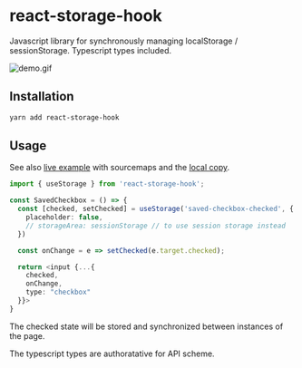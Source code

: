 react-storage-hook
==================

Javascript library for synchronously managing localStorage / sessionStorage. Typescript types included.

![demo.gif]

Installation
------------
```bash
yarn add react-storage-hook
```

Usage
-----

See also [live example](https://zemnmez.github.io/react-storage-hook) with sourcemaps and the [local copy](./example).

```typescript
import { useStorage } from 'react-storage-hook';

const SavedCheckbox = () => {
  const [checked, setChecked] = useStorage('saved-checkbox-checked', {
    placeholder: false,
    // storageArea: sessionStorage // to use session storage instead
  })

  const onChange = e => setChecked(e.target.checked);

  return <input {...{
    checked,
    onChange,
    type: "checkbox"
  }}>
}
```

The checked state will be stored and synchronized between instances of the page.

The typescript types are authoratative for API scheme. 


[demo.gif]: ./demo.gif